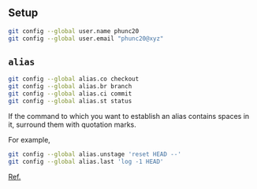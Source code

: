 ## Setup
```bash
git config --global user.name phunc20
git config --global user.email "phunc20@xyz"
```




## <code>alias</code>
```bash
git config --global alias.co checkout
git config --global alias.br branch
git config --global alias.ci commit
git config --global alias.st status
```
If the command to which you want to establish an alias contains spaces in it, surround them with quotation marks.

For example,
```bash
git config --global alias.unstage 'reset HEAD --'
git config --global alias.last 'log -1 HEAD'
```

[Ref.](https://git-scm.com/book/en/v2/Git-Basics-Git-Aliases)
